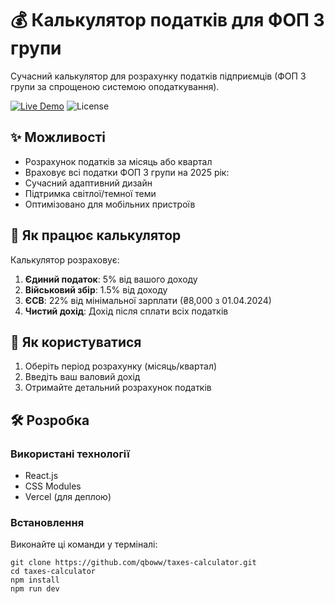 # 💰 Калькулятор податків для ФОП 3 групи

Сучасний калькулятор для розрахунку податків підприємців (ФОП 3 групи за спрощеною системою оподаткування).

[![Live Demo](https://img.shields.io/badge/demo-live-green?style=for-the-badge)](https://taxes-calculator-delta.vercel.app/)
![License](https://img.shields.io/github/license/qboww/taxes-calculator?style=for-the-badge)

## ✨ Можливості

- Розрахунок податків за місяць або квартал
- Враховує всі податки ФОП 3 групи на 2025 рік:
- Сучасний адаптивний дизайн
- Підтримка світлої/темної теми
- Оптимізовано для мобільних пристроїв

## 🧮 Як працює калькулятор

Калькулятор розраховує:
1. **Єдиний податок**: 5% від вашого доходу
2. **Військовий збір**: 1.5% від доходу
3. **ЄСВ**: 22% від мінімальної зарплати (₴8,000 з 01.04.2024)
4. **Чистий дохід**: Дохід після сплати всіх податків

## 🚀 Як користуватися

1. Оберіть період розрахунку (місяць/квартал)
2. Введіть ваш валовий дохід
3. Отримайте детальний розрахунок податків

## 🛠️ Розробка

### Використані технології

- React.js
- CSS Modules
- Vercel (для деплою)

### Встановлення

Виконайте ці команди у терміналі:

```
git clone https://github.com/qboww/taxes-calculator.git
cd taxes-calculator
npm install
npm run dev
